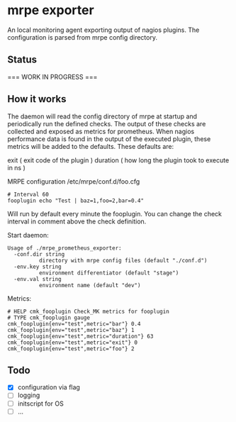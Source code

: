 # mrpe exporter

An local monitoring agent exporting output of nagios plugins.
The configuration is parsed from mrpe config directory.


## Status

===   WORK IN PROGRESS   ===



## How it works

The daemon will read the config directory of mrpe at startup and periodically run the defined checks. The output of these checks are collected and exposed as metrics for prometheus.
When nagios performance data is found in the output of the executed plugin, these metrics will be added to the defaults.
These defaults are:

exit ( exit code of the plugin )
duration ( how long the plugin took to execute in ns )

MRPE configuration /etc/mrpe/conf.d/foo.cfg
```
# Interval 60
fooplugin echo "Test | baz=1,foo=2,bar=0.4"
```

Will run by default every minute the fooplugin. You can change the check interval in comment above the check definition.

Start daemon:
```
Usage of ./mrpe_prometheus_exporter:
  -conf.dir string
          directory with mrpe config files (default "./conf.d")
  -env.key string
          environment differentiator (default "stage")
  -env.val string
          environment name (default "dev")
```

Metrics:
```
# HELP cmk_fooplugin Check_MK metrics for fooplugin
# TYPE cmk_fooplugin gauge
cmk_fooplugin{env="test",metric="bar"} 0.4
cmk_fooplugin{env="test",metric="baz"} 1
cmk_fooplugin{env="test",metric="duration"} 63
cmk_fooplugin{env="test",metric="exit"} 0
cmk_fooplugin{env="test",metric="foo"} 2
```

## Todo

- [x] configuration via flag
- [ ] logging
- [ ] initscript for OS
- [ ] ...
